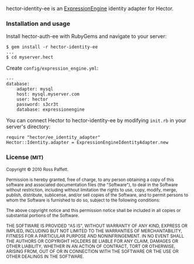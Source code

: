 hector-identity-ee is an [ExpressionEngine](http://expressionengine.com/) identity adapter for Hector.

### Installation and usage

Install hector-auth-ee with RubyGems and navigate to your server:

    $ gem install -r hector-identity-ee
    ...
    $ cd myserver.hect

Create `config/expression_engine.yml`:

    ---
    database:
        adapter: mysql
        host: mysql.myserver.com
        user: hector
        password: s3cr3t
        database: expressionengine

You can connect Hector to hector-identity-ee by modifying `init.rb` in your server's directory:

    require "hector/ee_identity_adapter"
    Hector::Identity.adapter = ExpressionEngineIdentityAdapter.new

### License <small>(MIT)</small>

<small>Copyright © 2010 Ross Paffett.</small>

<small>Permission is hereby granted, free of charge, to any person obtaining a copy of this software and associated documentation files (the "Software"), to deal in the Software without restriction, including without limitation the rights to use, copy, modify, merge, publish, distribute, sublicense, and/or sell copies of the Software, and to permit persons to whom the Software is furnished to do so, subject to the following conditions:</small>

<small>The above copyright notice and this permission notice shall be included in all copies or substantial portions of the Software.</small>

<small>THE SOFTWARE IS PROVIDED "AS IS", WITHOUT WARRANTY OF ANY KIND, EXPRESS OR IMPLIED, INCLUDING BUT NOT LIMITED TO THE WARRANTIES OF MERCHANTABILITY, FITNESS FOR A PARTICULAR PURPOSE AND NONINFRINGEMENT. IN NO EVENT SHALL THE AUTHORS OR COPYRIGHT HOLDERS BE LIABLE FOR ANY CLAIM, DAMAGES OR OTHER LIABILITY, WHETHER IN AN ACTION OF CONTRACT, TORT OR OTHERWISE, ARISING FROM, OUT OF OR IN CONNECTION WITH THE SOFTWARE OR THE USE OR OTHER DEALINGS IN THE SOFTWARE.</small>
